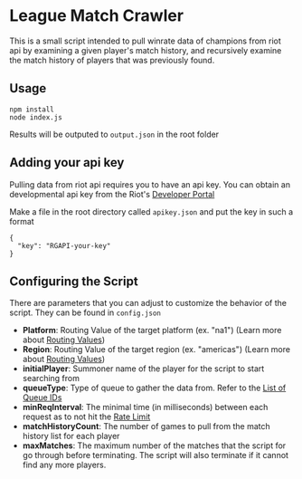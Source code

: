 # League Match Crawler

This is a small script intended to pull winrate data of champions from riot api by examining a given player's match history, and recursively examine the match history of players that was previously found.

## Usage

```
npm install
node index.js
```

Results will be outputed to ``output.json`` in the root folder

## Adding your api key

Pulling data from riot api requires you to have an api key. You can obtain an developmental api key from the Riot's [Developer Portal](https://developer.riotgames.com/) 

Make a file in the root directory called ``apikey.json`` and put the key in such a format

```
{
  "key": "RGAPI-your-key"
}
```

## Configuring the Script

There are parameters that you can adjust to customize the behavior of the script. They can be found in ``config.json``

- **Platform**: Routing Value of the target platform (ex. "na1") (Learn more about [Routing Values](https://developer.riotgames.com/docs/lol#_routing-values))
- **Region**: Routing Value of the target region (ex. "americas") (Learn more about [Routing Values](https://developer.riotgames.com/docs/lol#_routing-values))
- **initialPlayer**: Summoner name of the player for the script to start searching from
- **queueType**: Type of queue to gather the data from. Refer to the [List of Queue IDs](https://static.developer.riotgames.com/docs/lol/queues.json)
- **minReqInterval**: The minimal time (in milliseconds) between each request as to not hit the [Rate Limit](https://developer.riotgames.com/docs/portal#web-apis_rate-limiting)
- **matchHistoryCount**: The number of games to pull from the match history list for each player
- **maxMatches**: The maximum number of the matches that the script for go through before terminating. The script will also terminate if it cannot find any more players.
